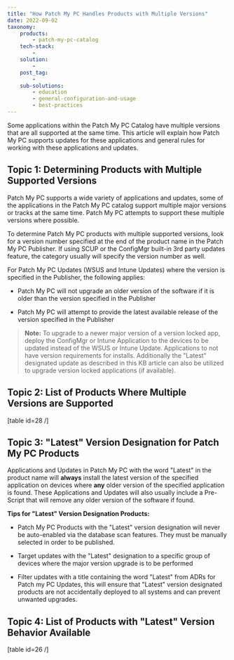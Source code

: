 ```yaml
---
title: "How Patch My PC Handles Products with Multiple Versions"
date: 2022-09-02
taxonomy:
    products:
        - patch-my-pc-catalog
    tech-stack:
        - 
    solution:
        - 
    post_tag:
        - 
    sub-solutions:
        - education
        - general-configuration-and-usage
        - best-practices
---
```


Some applications within the Patch My PC Catalog have multiple versions that are all supported at the same time. This article will explain how Patch My PC supports updates for these applications and general rules for working with these applications and updates.

## Topic 1: Determining Products with Multiple Supported Versions

Patch My PC supports a wide variety of applications and updates, some of the applications in the Patch My PC catalog support multiple major versions or tracks at the same time. Patch My PC attempts to support these multiple versions where possible.

To determine Patch My PC products with multiple supported versions, look for a version number specified at the end of the product name in the Patch My PC Publisher. If using SCUP or the ConfigMgr built-in 3rd party updates feature, the category usually will specify the version number as well.

For Patch My PC Updates (WSUS and Intune Updates) where the version is specified in the Publisher, the following applies:

- Patch My PC will not upgrade an older version of the software if it is older than the version specified in the Publisher

- Patch My PC will attempt to provide the latest available release of the version specified in the Publisher

> **Note:** To upgrade to a newer major version of a version locked app, deploy the ConfigMgr or Intune Application to the devices to be updated instead of the WSUS or Intune Update. Applications to not have version requirements for installs. Additionally the "Latest" designated update as described in this KB article can also be utilized to upgrade version locked applications (if available).

## Topic 2: List of Products Where Multiple Versions are Supported

\[table id=28 /\]

## Topic 3: "Latest" Version Designation for Patch My PC Products

Applications and Updates in Patch My PC with the word "Latest" in the product name will **always** install the latest version of the specified application on devices where **any** older version of the specified application is found. These Applications and Updates will also usually include a Pre-Script that will remove any older version of the software if found.

**Tips for "Latest" Version Designation Products:**

- Patch My PC Products with the "Latest" version designation will never be auto-enabled via the database scan features. They must be manually selected in order to be published.

- Target updates with the "Latest" designation to a specific group of devices where the major version upgrade is to be performed

- Filter updates with a title containing the word "Latest" from ADRs for Patch my PC Updates, this will ensure that "Latest" version designated products are not accidentally deployed to all systems and can prevent unwanted upgrades.

## Topic 4: List of Products with "Latest" Version Behavior Available

\[table id=26 /\]